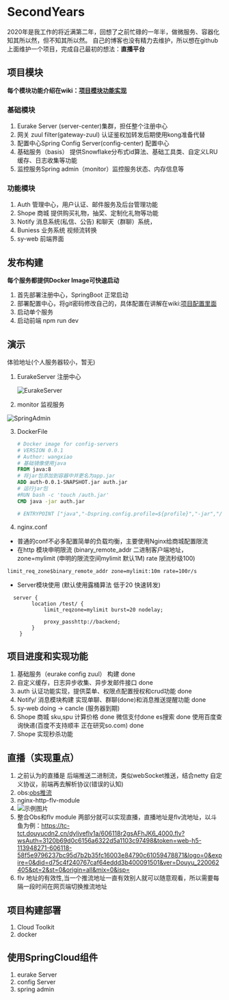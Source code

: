 # SecondYears

2020年是我工作的将近满第二年，回想了之前忙碌的一年半，做微服务、容器化 知其所以然，但不知其所以然。
自己的博客也没有精力去维护，所以想在github上面维护一个项目，完成自己最初的想法：**直播平台** </br>
## 项目模块
**每个模块功能介绍在wiki：[项目模块功能实现](https://github.com/wangxiao1002/SecondYears/wiki/%E9%A1%B9%E7%9B%AE%E6%A8%A1%E5%9D%97%E5%85%B7%E4%BD%93%E5%8A%9F%E8%83%BD%E4%BB%8B%E7%BB%8D)**
### 基础模块
1. Eurake Server (server-center)集群，担任整个注册中心 
2. 网关 zuul filter(gateway-zuul) 认证鉴权加转发后期使用kong准备代替
3. 配置中心Spring Config Server(config-center) 配置中心
4. 基础服务（basis） 提供Snowflake分布式id算法、基础工具类、自定义LRU缓存、日志收集等功能
5. 监控服务Spring admin（monitor）监控服务状态、内存信息等
### 功能模块
1. Auth 管理中心，用户认证、邮件服务及后台管理功能
2. Shope 商城 提供购买礼物，抽奖、定制化礼物等功能
3. Notify 消息系统(私信、公告) 和聊天（群聊）系统，
4.  Buniess 业务系统 视频流转换
5. sy-web 前端界面
## 发布构建
**每个服务都提供Docker Image可快速启动**
1. 首先部署注册中心，SpringBoot 正常启动
2. 部署配置中心，将git密码修改自己的，具体配置在讲解在wiki:[项目配置里面](https://github.com/wangxiao1002/SecondYears/wiki/%E9%A1%B9%E7%9B%AE%E9%9C%80%E8%A6%81%E9%85%8D%E7%BD%AE%E5%8F%82%E6%95%B0)
3. 启动单个服务
4. 启动前端 npm run dev
## 演示
体验地址(个人服务器较小，暂无)

1. EurakeServer 注册中心

   ![EurakeServer](https://note.youdao.com/yws/api/personal/file/E97E19BE2E0E427CB08A44A0D3148BB3?method=download&shareKey=4cac55722846dc33bb9e591f1c25a50c)

2.  monitor 监视服务

   ![SpringAdmin](https://note.youdao.com/yws/api/personal/file/89CD7CB2E1CE4AA08385A229AFE9513D?method=download&shareKey=96580ab6bc52791f2a6ca54b9d0ad496)

3. DockerFile

   ```dockerfile
   # Docker image for config-servers
   # VERSION 0.0.1
   # Author: wangxiao
   # 基础镜像使用java
   FROM java:8
   # 将jar包添加到容器中并更名为app.jar
   ADD auth-0.0.1-SNAPSHOT.jar auth.jar 
   # 运行jar包
   #RUN bash -c 'touch /auth.jar'
   CMD java -jar auth.jar 
   
   # ENTRYPOINT ["java","-Dspring.config.profile=${profile}","-jar","/eurake-server.jar"]
   ```
4. nginx.conf 
 * 普通的conf不必多配置简单的负载均衡，主要使用Nginx给商城配置限流
 * 在http 模块申明限流 (binary_remote_addr 二进制客户端地址，zone=mylimit (申明的限流空间mylimit 默认1M) rate 限流秒级100)
 ```
 limit_req_zone$binary_remote_addr zone=mylimit:10m rate=100r/s
 ```
 * Server模块使用 (默认使用露桶算法 低于20 快速转发)
 ```
   server {
         location /test/ {
             limit_reqzone=mylimit burst=20 nodelay;
    
             proxy_passhttp://backend;
         }
     }
 ```

## 项目进度和实现功能
1. 基础服务（eurake config zuul） 构建 done
3. 自定义缓存，日志异步收集、异步发邮件接口 done
2. auth 认证功能实现，提供菜单、权限点配置授权和crud功能 done
3. Notify/ 消息模块构建 实现单聊、群聊(done)和消息推送提醒功能 done
4. sy-web doing -> cancle (服务器到期)
5. Shope 商城 sku,spu 计算价格 done 微信支付done es搜索 done 使用百度查询快递(百度不支持顺丰 正在研究so.com) done
7. Shope 实现秒杀功能 
## 直播（实现重点）
1. 之前认为的直播是 后端推送二进制流，类似webSocket推送，结合netty 自定义协议，前端再去解析协议(错误的认知)
2. obs:[obs推流](https://github.com/obsproject/obs-studio) 
3. nginx-http-flv-module[](https://github.com/winshining/nginx-http-flv-module)
4. ![示例图片](https://github.com/winshining/nginx-http-flv-module/blob/master/samples/flv.js.png)
5. 整合Obs和flv module 两部分就可以实现直播，直播地址是flv流地址，以斗鱼为例：https://tc-tct.douyucdn2.cn/dyliveflv1a/606118r2gsAFhJK6_4000.flv?wsAuth=3120b69d0c6156a6322d5a1103c97498&token=web-h5-113948271-606118-58f5e9796237bc95d7b2b35fc16003e84790c61059478871&logo=0&expire=0&did=d75c4f240767caf64eddd3b400091501&ver=Douyu_220062405&pt=2&st=0&origin=all&mix=0&isp=
6. flv 地址的有效性,当一个推流地址一直有效别人就可以随意观看，所以需要每隔一段时间在网页端切换推流地址
## 项目构建部署
1. Cloud Toolkit
2. docker
## 使用SpringCloud组件
1. eurake Server 
2. config Server
3. spring admin

